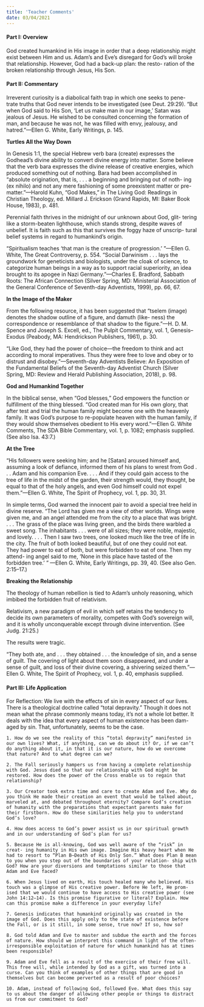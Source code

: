 ```yaml
---
title: 'Teacher Comments'
date: 03/04/2021
---
```


#### Part I: Overview

God created humankind in His image in order that a deep relationship might exist between Him and us. Adam’s and Eve’s disregard for God’s will broke that relationship. However, God had a back-up plan: the resto- ration of the broken relationship through Jesus, His Son.

#### Part II: Commentary

Irreverent curiosity is a diabolical faith trap in which one seeks to pene- trate truths that God never intends to be investigated (see Deut. 29:29). “But when God said to His Son, ‘Let us make man in our image,’ Satan was jealous of Jesus. He wished to be consulted concerning the formation of man, and because he was not, he was filled with envy, jealousy, and hatred.”—Ellen G. White, Early Writings, p. 145.

**Turtles All the Way Down**

In Genesis 1:1, the special Hebrew verb bara (create) expresses the Godhead’s divine ability to convert divine energy into matter. Some believe that the verb bara expresses the divine release of creative energies, which produced something out of nothing. Bara had been accomplished in “absolute origination, that is, . . . a beginning and bringing out of noth- ing (ex nihilo) and not any mere fashioning of some preexistent matter or pre-matter.”—Harold Kuhn, “God Makes,” in The Living God: Readings in Christian Theology, ed. Millard J. Erickson (Grand Rapids, MI: Baker Book House, 1983), p. 481.

Perennial faith thrives in the midnight of our unknown about God, glit- tering like a storm-beaten lighthouse, which stands strong, despite waves of unbelief. It is faith such as this that survives the foggy haze of unscrip- tural belief systems in regard to humankind’s origin.

“Spiritualism teaches ‘that man is the creature of progression.’ ”—Ellen G. White, The Great Controversy, p. 554. “Social Darwinism . . . lays the groundwork for geneticists and biologists, under the cloak of science, to categorize human beings in a way as to support racial superiority, an idea brought to its apogee in Nazi Germany.”—Charles E. Bradford, Sabbath Roots: The African Connection (Silver Spring, MD: Ministerial Association of the General Conference of Seventh-day Adventists, 1999), pp. 66, 67.

**In the Image of the Maker**

From the following resource, it has been suggested that “tselem (image) denotes the shadow outline of a figure, and damuth (like- ness) the correspondence or resemblance of that shadow to the figure.”—H. D. M. Spence and Joseph S. Excell, ed., The Pulpit Commentary, vol. 1, Genesis–Exodus (Peabody, MA: Hendrickson Publishers, 1961), p. 30.

“Like God, they had the power of choice—the freedom to think and act according to moral imperatives. Thus they were free to love and obey or to distrust and disobey.”—Seventh-day Adventists Believe: An Exposition of the Fundamental Beliefs of the Seventh-day Adventist Church (Silver Spring, MD: Review and Herald Publishing Association, 2018), p. 98.

**God and Humankind Together**

In the biblical sense, when “God blesses,” God empowers the function or fulfillment of the thing blessed. “God created man for His own glory, that after test and trial the human family might become one with the heavenly family. It was God’s purpose to re-populate heaven with the human family, if they would show themselves obedient to His every word.”—Ellen G. White Comments, The SDA Bible Commentary, vol. 1, p. 1082; emphasis supplied. (See also Isa. 43:7.)

**At the Tree**

“His followers were seeking him; and he [Satan] aroused himself and, assuming a look of defiance, informed them of his plans to wrest from God . . . Adam and his companion Eve. . . . And if they could gain access to the tree of life in the midst of the garden, their strength would, they thought, be equal to that of the holy angels, and even God himself could not expel them.”—Ellen G. White, The Spirit of Prophecy, vol. 1, pp. 30, 31.

In simple terms, God warned the innocent pair to avoid a special tree held in divine reserve. “The Lord has given me a view of other worlds. Wings were given me, and an angel attended me from the city to a place that was bright. . . . The grass of the place was living green, and the birds there warbled a sweet song. The inhabitants . . . were of all sizes; they were noble, majestic, and lovely. . . . Then I saw two trees, one looked much like the tree of life in the city. The fruit of both looked beautiful, but of one they could not eat. They had power to eat of both, but were forbidden to eat of one. Then my attend- ing angel said to me, ‘None in this place have tasted of the forbidden tree.’ ” —Ellen G. White, Early Writings, pp. 39, 40. (See also Gen. 2:15–17.)

**Breaking the Relationship**

The theology of human rebellion is tied to Adam’s unholy reasoning, which imbibed the forbidden fruit of relativism.

Relativism, a new paradigm of evil in which self retains the tendency to decide its own parameters of morality, competes with God’s sovereign will, and it is wholly unconquerable except through divine intervention. (See Judg. 21:25.)

The results were tragic.

“They both ate, and . . . they obtained . . . the knowledge of sin, and a sense of guilt. The covering of light about them soon disappeared, and under a sense of guilt, and loss of their divine covering, a shivering seized them.”—Ellen G. White, The Spirit of Prophecy, vol. 1, p. 40, emphasis supplied.

#### Part III: Life Application

For Reflection: We live with the effects of sin in every aspect of our lives. There is a theological doctrine called “total depravity.” Though it does not mean what the phrase commonly means today, it’s not a whole lot better. It deals with the idea that every aspect of human existence has been dam- aged by sin. That, unfortunately, seems to be the case.

`1. How do we see the reality of this “total depravity” manifested in our own lives? What, if anything, can we do about it? Or, if we can’t do anything about it, in that it is our nature, how do we overcome that nature? And to what degree can we?`

`2. The Fall seriously hampers us from having a complete relationship with God. Jesus died so that our relationship with God might be restored. How does the power of the Cross enable us to regain that relationship?`

`3. Our Creator took extra time and care to create Adam and Eve. Why do you think He made their creation an event that would be talked about, marveled at, and debated throughout eternity? Compare God’s creation of humanity with the preparations that expectant parents make for their firstborn. How do these similarities help you to understand God’s love?`

`4. How does access to God’s power assist us in our spiritual growth and in our understanding of God’s plan for us?`

`5. Because He is all-knowing, God was well aware of the “risk” in creat- ing humanity in His own image. Imagine His heavy heart when He had to resort to “Plan B—Death of His Only Son.” What does Plan B mean to you when you step out of the boundaries of your relation- ship with God? How are your diversions and temptations similar to those that Adam and Eve faced?`

`6. When Jesus lived on earth, His touch healed many who believed. His touch was a glimpse of His creative power. Before He left, He prom- ised that we would continue to have access to His creative power (see John 14:12–14). Is this promise figurative or literal? Explain. How can this promise make a difference in your everyday life?`

`7. Genesis indicates that humankind originally was created in the image of God. Does this apply only to the state of existence before the Fall, or is it still, in some sense, true now? If so, how so?`

`8. God told Adam and Eve to master and subdue the earth and the forces of nature. How should we interpret this command in light of the often-irresponsible exploitation of nature for which humankind has at times been responsible?`

`9. Adam and Eve fell as a result of the exercise of their free will. This free will, while intended by God as a gift, was turned into a curse. Can you think of examples of other things that are good in themselves but can become perverted as a result of poor choices?`

`10. Adam, instead of following God, followed Eve. What does this say to us about the danger of allowing other people or things to distract us from our commitment to God?`